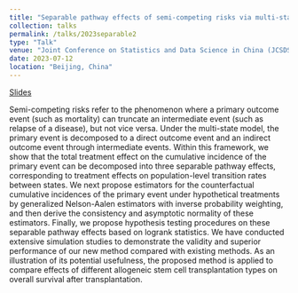 ```yaml
---
title: "Separable pathway effects of semi-competing risks via multi-state models"
collection: talks
permalink: /talks/2023separable2
type: "Talk"
venue: "Joint Conference on Statistics and Data Science in China (JCSDS)"
date: 2023-07-12
location: "Beijing, China"
---
```


[Slides](../files/2023separable.pdf)

Semi-competing risks refer to the phenomenon where a primary outcome event (such as mortality) can truncate an intermediate event (such as relapse of a disease), but not vice versa. Under the multi-state model, the primary event is decomposed to a direct outcome event and an indirect outcome event through intermediate events. Within this framework, we show that the total treatment effect on the cumulative incidence of the primary event can be decomposed into three separable pathway effects, corresponding to treatment effects on population-level transition rates between states. We next propose estimators for the counterfactual cumulative incidences of the primary event under hypothetical treatments by generalized Nelson-Aalen estimators with inverse probability weighting, and then derive the consistency and asymptotic normality of these estimators. Finally, we propose hypothesis testing procedures on these separable pathway effects based on logrank statistics. We have conducted extensive simulation studies to demonstrate the validity and superior performance of our new method compared with existing methods. As an illustration of its potential usefulness, the proposed method is applied to compare effects of different allogeneic stem cell transplantation types on overall survival after transplantation.
